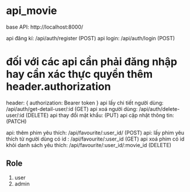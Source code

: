 # api_movie


base API: http://localhost:8000/

api đăng kí: /api/auth/register (POST)
api login: /api/auth/login (POST)
# đối với các api cần phải đăng nhập hay cần xác thực quyền thêm header.authorization
header: {
    authorization: Bearer token
}
api lấy chi tiết người dùng: /api/auth/get-detail-user/:id (GET)
api xoá người dùng: /api/auth/delete-user/:id (DELETE)
api thay đổi mật khẩu:   (PUT)
api cập nhật thông tin:   (PATCH)


api: thêm phim yêu thích: /api/favourite/:user_id/  (POST)
api: lấy phim yêu thích từ người dùng có id : /api/favourite/:user_id (GET)
api xoá phim có id khỏi danh sách yêu thích:  /api/favourite/:user_id/:movie_id (DELETE)


## Role
1. user
2. admin